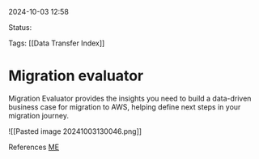 2024-10-03 12:58

Status:

Tags:
[[Data Transfer Index]]
# Migration evaluator

Migration Evaluator provides the insights you need to build a data-driven business case for migration to AWS, helping define next steps in your migration journey.

![[Pasted image 20241003130046.png]]



References 
[ME](https://aws.amazon.com/migration-evaluator/?nc1=h_ls)